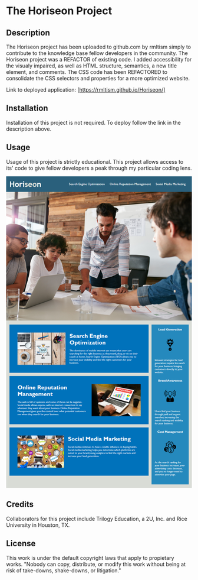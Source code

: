 # The Horiseon Project 

## Description

The Horiseon project has been uploaded to github.com by rmltism simply to contribute to the knowledge base fellow developers in the community.  The Horiseon project was a REFACTOR of existing code.  I added accessibility for the visualy impaired, as well as HTML structure, semantics, a new title element, and comments.  The CSS code has been REFACTORED to consolidate the CSS selectors and properties for a more optimized website.

Link to deployed application: [https://rmltism.github.io/Horiseon/] 


## Installation

Installation of this project is not required.  To deploy follow the link in the description above.


## Usage

Usage of this project is strictly educational.  This project allows access to its' code to give fellow developers a peak through my particular coding lens. 

![Horiseon](./assets/images/horiseon-screenshot.jpg?raw=true "Horiseon")

## Credits

Collaborators for this project include Trilogy Education, a 2U, Inc. and Rice University in Houston, TX. 

## License 

This work is under the default copyright laws that apply to propietary works.  "Nobody can copy, distribute, or modify this work without being at risk of take-downs, shake-downs, or litigation."